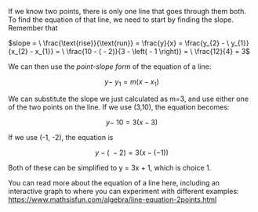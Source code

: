 If we know two points, there is only one line that goes
through them both. To find the equation of that line, we need to start
by finding the slope. Remember that

$slope = \ \frac{\text{rise}}{\text{run}} = \frac{y}{x} = \frac{y_{2} - \ y_{1}}{x_{2} - x_{1}} = \ \frac{10 - ( - 2)}{3 - \left( - 1 \right)} = \ \frac{12}{4} = 3$

We can then use the *point-slope form* of the equation of a line:

$$y - \ y_{1} = m(x - x_{1})$$

We can substitute the slope we just calculated as m=3, and use either
one of the two points on the line. If we use (3,10), the equation
becomes:

$$y - \ 10 = 3(x - 3)$$

If we use (-1, -2), the equation is

$$y - (\  - 2) = 3(x - ( - 1))$$

Both of these can be simplified to y = 3x + 1, which is choice 1.

You can read more about the equation of a line here, including an
interactive graph to where you can experiment with different examples:
<https://www.mathsisfun.com/algebra/line-equation-2points.html>
